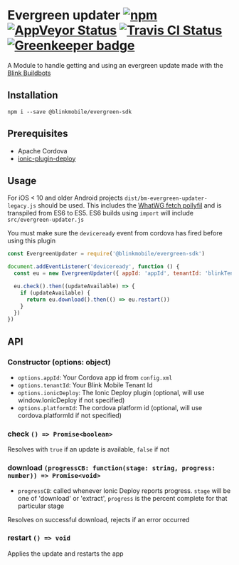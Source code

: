 # Evergreen updater [![npm](https://img.shields.io/npm/v/@blinkmobile/evergreen-sdk.svg?maxAge=2592000)](https://www.npmjs.com/package/@blinkmobile/evergreen-sdk) [![AppVeyor Status](https://ci.appveyor.com/api/projects/status/github/blinkmobile/evergreen-sdk?branch=master&svg=true)](https://ci.appveyor.com/project/blinkmobile/evergreen-sdk) [![Travis CI Status](https://travis-ci.org/blinkmobile/evergreen-sdk.svg?branch=master)](https://travis-ci.org/blinkmobile/evergreen-sdk) [![Greenkeeper badge](https://badges.greenkeeper.io/blinkmobile/evergreen-sdk.svg)](https://greenkeeper.io/)

A Module to handle getting and using an evergreen update made with the [Blink Buildbots](https://github.com/blinkmobile/buildbot-cli)

## Installation

`npm i --save @blinkmobile/evergreen-sdk`

## Prerequisites

-   Apache Cordova
-   [ionic-plugin-deploy](https://www.npmjs.com/package/ionic-plugin-deploy)

## Usage

For iOS < 10 and older Android projects `dist/bm-evergreen-updater-legacy.js` should be used. This includes the [WhatWG fetch pollyfil](https://github.com/github/fetch) and is transpiled from ES6 to ES5. ES6 builds using `import` will include `src/evergreen-updater.js`

You must make sure the `deviceready` event from cordova has fired before using this plugin

```javascript
const EvergreenUpdater = require('@blinkmobile/evergreen-sdk')

document.addEventListener('deviceready', function () {
  const eu = new EvergreenUpdater({ appId: 'appId', tenantId: 'blinkTenantId' })

  eu.check().then((updateAvailable) => {
    if (updateAvailable) {
      return eu.download().then(() => eu.restart())
    }
  })
})
```

## API

### Constructor (options: object)

-   `options.appId`: Your Cordova app id from `config.xml`
-   `options.tenantId`: Your Blink Mobile Tenant Id
-   `options.ionicDeploy`: The Ionic Deploy plugin (optional, will use window.IonicDeploy if not specified)
-   `options.platformId`: The cordova platform id (optional, will use cordova.platformId if not specified)


### check `() => Promise<boolean>`

Resolves with `true` if an update is available, `false` if not

### download `(progressCB: function(stage: string, progress: number)) => Promise<void>`

-   `progressCB`: called whenever Ionic Deploy reports progress. `stage` will be one of 'download' or 'extract', `progress` is the percent complete for that particular stage

Resolves on successful download, rejects if an error occurred

### restart `() => void`

Applies the update and restarts the app
